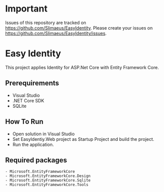 # Important

Issues of this repository are tracked on https://github.com/Slimaeus/EasyIdentity. Please create your issues on https://github.com/Slimaeus/EasyIdentity/issues.

# Easy Identity

This project applies Identity for ASP.Net Core with Entity Framework Core.

## Prerequirements

* Visual Studio
* .NET Core SDK
* SQLite

## How To Run

* Open solution in Visual Studio
* Set EasyIdentiy.Web project as Startup Project and build the project.
* Run the application.

## Required packages

```
- Microsoft.EntityFrameworkCore
- Microsoft.EntityFrameworkCore.Design
- Microsoft.EntityFrameworkCore.Sqlite
- Microsoft.EntityFrameworkCore.Tools
```

